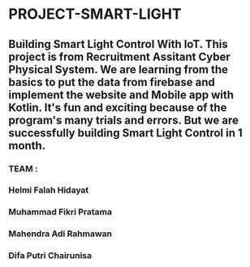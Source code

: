 # PROJECT-SMART-LIGHT
## Building Smart Light Control With IoT. This project is from Recruitment Assitant Cyber Physical System. We are learning from the basics to put the data from firebase and implement the website and Mobile app with Kotlin. It's fun and exciting because of the program's many trials and errors. But we are successfully building Smart Light Control in 1 month.

### TEAM :
### Helmi Falah Hidayat
### Muhammad Fikri Pratama
### Mahendra Adi Rahmawan
### Difa Putri Chairunisa
